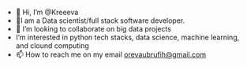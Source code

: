 - 👋 Hi, I’m @Kreeeva
- 👀I am a Data scientist/full stack software developer.
- 💞️ I’m looking to collaborate on big data projects
- I’m interested in python tech stacks, data science, machine learning, and clound computing
- 📫 How to reach me on my email orevaubrufih@gmail.com

<!---
Kreeeva/Kreeeva is a ✨ special ✨ repository because its `README.md` (this file) appears on your GitHub profile.
You can click the Preview link to take a look at your changes.
--->
